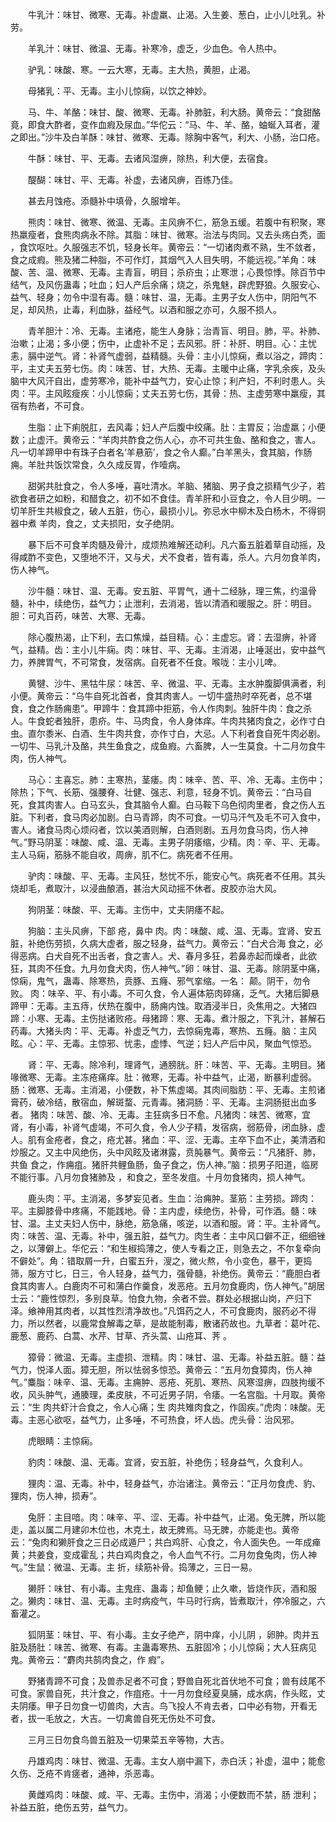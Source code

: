 <!-- { "loadSidebar": true } -->
　　牛乳汁：味甘、微寒、无毒。补虚羸、止渴。入生姜、葱白，止小儿吐乳。补劳。

　　羊乳汁：味甘、微温、无毒。补寒冷，虚乏，少血色。令人热中。

　　驴乳：味酸、寒。一云大寒，无毒。主大热，黄胆，止渴。

　　母猪乳：平、无毒。主小儿惊痫，以饮之神妙。

　　马、牛、羊酪：味甘、酸、微寒、无毒。补肺脏，利大肠。黄帝云：“食甜酪竟，即食大酢者，变作血瘕及尿血。”华佗云：“马、牛、羊、酪，蚰蜒入耳者，灌之即出。”沙牛及白羊酥：味甘、微寒、无毒。除胸中客气，利大、小肠，治口疮。

　　牛酥：味甘、平、无毒。去诸风湿痹，除热，利大便，去宿食。

　　醍醐：味甘、平、无毒。补虚，去诸风痹，百练乃佳。

　　甚去月蚀疮。添髓补中填骨，久服增年。

　　熊肉：味甘、微寒、微温、无毒。主风痹不仁，筋急五缓。若腹中有积聚，寒热羸瘦者，食熊肉病永不除。其脂：味甘、微寒。治法与肉同。又去头疡白秃，面 ，食饮呕吐。久服强志不饥，轻身长年。黄帝云：“一切诸肉煮不熟，生不敛者，食之成瘕。熊及猪二种脂，不可作灯，其烟气入人目失明，不能远视。”羊角：味酸、苦、温、微寒、无毒。主青盲，明目；杀疥虫；止寒泄；心畏惊悸。除百节中结气，及风伤蛊毒；吐血；妇人产后余痛；烧之，杀鬼魅，辟虎野狼。久服安心、益气、轻身；勿令中湿有毒。髓：味甘、温，无毒。主男子女人伤中，阴阳气不足，却风热，止毒，利血脉，益经气。以酒和服之亦可，久服不损人。

　　青羊胆汁：冷、无毒。主诸疮，能生人身脉；治青盲、明目。肺，平。补肺、治嗽；止渴；多小便；伤中，止虚补不足；去风邪。肝：补肝、明目。心：主忧恚，膈中逆气。肾：补肾气虚弱，益精髓。头骨：主小儿惊痫，煮以浴之，蹄肉：平，主丈夫五劳七伤。肉：味苦、甘，大热、无毒。主暖中止痛，字乳余疾，及头脑中大风汗自出，虚劳寒冷，能补中益气力，安心止惊；利产妇，不利时患人。头肉：平。主风眩瘦疾：小儿惊痫；丈夫五劳七伤，其骨：热、主虚劳寒中羸瘦，其宿有热者，不可食。

　　生脂：止下痢脱肛，去风毒；妇人产后腹中绞痛。肚：主胃反；治虚羸；小便数；止虚汗。黄帝云：“羊肉共酢食之伤人心，亦不可共生鱼、酪和食之，害人。凡一切羊蹄甲中有珠子白者名‘羊悬筋’，食之令人癫。”白羊黑头，食其脑，作肠痈。羊肚共饭饮常食，久久成反胃，作噎病。

　　甜粥共肚食之，令人多唾，喜吐清水。羊脑、猪脑、男子食之损精气少子，若欲食者研之如粉，和醋食之，初不如不食佳。青羊肝和小豆食之，令人目少明。一切羊肝生共椒食之，破人五脏，伤心，最损小儿。弥忌水中柳木及白杨木，不得铜器中煮 羊肉，食之，丈夫损阳，女子绝阴。

　　暴下后不可食羊肉髓及骨汁，成烦热难解还动利。凡六畜五脏着草自动摇，及得咸酢不变色，又堕地不汗，又与犬，犬不食者，皆有毒，杀人。六月勿食羊肉，伤人神气。

　　沙牛髓：味甘、温、无毒。安五脏、平胃气，通十二经脉，理三焦，约温骨髓，补中，续绝伤，益气力；止泄利，去消渴，皆以清酒和暖服之。肝：明目。胆：可丸百药，味苦、大寒、无毒。

　　除心腹热渴，止下利，去口焦燥，益目精。心：主虚忘。肾：去湿痹，补肾气，益精。齿：主小儿牛痫。肉：味甘、平、无毒。主消渴，止唾涎出，安中益气力，养脾胃气，不可常食，发宿病。自死者不任食。喉咙：主小儿啤。

　　黄犍、沙牛、黑牯牛尿：味苦、辛、微温、平、无毒。主水肿腹脚俱满者，利小便。黄帝云：“乌牛自死北首者，食其肉害人。一切牛盛热时卒死者，总不堪食，食之作肠痈患”。甲蹄牛：食其蹄中拒筋，令人作肉刺。独肝牛肉：食之杀人。牛食蛇者独肝，患疥。牛、马肉食，令人身体痒。牛肉共猪肉食之，必作寸白虫。直尔黍米、白酒、生牛肉共食，亦作寸白，大忌。人下利者食自死牛肉必剧。一切牛、马乳汁及酪，共生鱼食之，成鱼瘕。六畜脾，人一生莫食。十二月勿食牛肉，伤人神气。

　　马心：主喜忘。肺：主寒热，茎痿。肉：味辛、苦、平、冷、无毒。主伤中；除热；下气、长筋、强腰脊、壮健、强志、利意，轻身不饥。黄帝云：“白马自死，食其肉害人。白马玄头，食其脑令人癫。白马鞍下乌色彻肉里者，食之伤人五脏。下利者，食马肉必加剧。白马青蹄，肉不可食。一切马汗气及毛不可入食中，害人。诸食马肉心烦闷者，饮以美酒则解，白酒则剧。五月勿食马肉，伤人神气。”野马阴茎：味酸、咸、温、无毒。主男子阴痿缩，少精。肉：辛、平、无毒。主人马痫，筋脉不能自收，周痹，肌不仁。病死者不任用。

　　驴肉：味酸、平、无毒。主风狂，愁忧不乐，能安心气。病死者不任用。其头烧却毛，煮取汁，以浸曲酿酒，甚治大风动摇不休者。皮胶亦治大风。

　　狗阴茎：味酸、平、无毒。主伤中，丈夫阴痿不起。

　　狗脑：主头风痹，下部 疮，鼻中 肉。肉：味酸、咸、温、无毒。宜肾、安五脏，补绝伤劳损，久病大虚者，服之轻身，益气力。黄帝云：“白犬合海 食之，必得恶病。白犬自死不出舌者，食之害人。犬、春月多狂，若鼻赤起而燥者，此欲狂，其肉不任食。九月勿食犬肉，伤人神气。”卵：味甘、温、无毒。除阴茎中痛，惊痫，鬼气，蛊毒、除寒热，贲豚、五癃、邪气挛缩。一名： 颠。阴干，勿令败。 肉：味辛、平、有小毒。不可久食，令人遍体筋肉碎痛，乏气。大猪后脚悬蹄甲：无毒。主五痔，伏热在腹中，肠痈内蚀。取酒浸半日，灸焦用之。大猪四蹄：小寒、无毒。主伤挞诸败疮。母猪蹄：寒、无毒。煮汁服之，下乳汁，甚解石药毒。大猪头肉：平、无毒。补虚乏气力，去惊痫鬼毒，寒热、五癃。脑：主风眩。心：平、无毒。主惊邪、忧恚，虚悸、气逆；妇人产后中风，聚血气惊恐。

　　肾：平、无毒。除冷利，理肾气，通膀胱。肝：味苦、平、无毒。主明目。猪喙微寒、无毒。主冻疮痛痒。肚：微寒，无毒。补中益气，止渴，断暴利虚弱。肠：微寒、无毒。主消渴，小便数，补下焦虚竭。其肉间脂肪：平、无毒。主煎诸膏药，破冷结，散宿血，解斑蝥、元青毒。猪洞肠：平、无毒。主洞肠挺出血多者。 猪肉：味苦、酸、冷、无毒。主狂病多日不愈。凡猪肉：味苦、微寒，宜肾，有小毒，补肾气虚竭，不可久食，令人少子精，发宿病，弱筋骨，闭血脉，虚人。肌有金疮者，食之，疮尤甚。猪血：平、涩、无毒。主卒下血不止，美清酒和炒服之。又主中风绝伤，头中风眩及诸淋露，贲肫暴气。黄帝云：“凡猪肝、肺，共鱼 食之，作痈疽。猪肝共鲤鱼肠，鱼子食之，伤人神。”脑：损男子阳道，临房不能行事。八月勿食猪肺及 ，和食之，至冬发疽。十月勿食猪肉，损人神气。

　　鹿头肉：平。主消渴，多梦妄见者。生血：治痈肿。茎筋：主劳损。蹄肉：平。主脚膝骨中疼痛，不能践地。骨：主内虚，续绝伤，补骨，可作酒。髓：味甘、温。主丈夫妇人伤中，脉绝，筋急痛，咳逆，以酒和服。肾：平。主补肾气。肉：味苦、温、无毒。补中，强五脏，益气力。肉生者：主中风口僻不正，细细锉之，以薄僻上。华佗云：“和生椒捣薄之，使人专看之正，则急去之，不尔复牵向不僻处”。角：错取屑一升，白蜜五升，溲之，微火熬，令小变色，暴干，更捣筛，服方寸匕，日三，令人轻身，益气力，强骨髓，补绝伤。黄帝云：“鹿胆白者食其肉害人。白鹿肉不可和蒲白作羹食，发恶疮。五月勿食鹿肉，伤人神气。”胡居士云：“鹿性惊烈，多别良草。怕食九物，余者不尝。群处必根据山岗，产归下泽。飨神用其肉者，以其性烈清净故也。”凡饵药之人，不可食鹿肉，服药必不得力，所以然者，以鹿常食解毒之草，是故能制毒，散诸药故也。九草者：葛叶花、鹿葱、鹿药、白蒿、水芹、甘草、齐头蒿、山疮耳、荠 。

　　獐骨：微温、无毒。主虚损、泄精。肉：味甘、温、无毒。补益五脏。髓：益气力，悦泽人面。獐无胆，所以怯弱多惊恐。黄帝云：“五月勿食獐肉，伤人神气。”麋脂：味辛、温、无毒。主痈肿、恶疮、死肌、寒热、风寒湿痹，四肢拘缓不收，风头肿气，通腠理，柔皮肤，不可近男子阴，令痿。一名宫脂。十月取。黄帝云：“生 肉共虾汁合食之，令人心痛；生 肉共雉肉食之，作固疾。”虎肉：味酸。无毒。主恶心欲呕，益气力，止多唾，不可热食，坏人齿。虎头骨：治风邪。

　　虎眼睛：主惊痫。

　　豹肉：味酸、温、无毒。宜肾，安五脏，补绝伤；轻身益气，久食利人。

　　狸肉：温、无毒。补中，轻身益气，亦治诸注。黄帝云：“正月勿食虎、豹、狸肉，伤人神，损寿”。

　　兔肝：主目喑。肉：味辛、平、涩、无毒。补中益气，止渴。兔无脾，所以能走，盖以属二月建卯木位也，木克土，故无脾焉。马无脾，亦能走也。黄帝云：“兔肉和獭肝食之三日必成遁尸；共白鸡肝、心食之，令人面失色。一年成瘅黄；共姜食，变成霍乱；共白鸡肉食之，令人血气不行。二月勿食兔肉，伤人神气。”生鼠：微温、无毒。主 折，续筋补骨。捣薄之，三日一易。

　　獭肝：味甘、有小毒。主鬼疰、蛊毒；却鱼鲠；止久嗽，皆烧作灰，酒和服之。獭肉：味甘、温、无毒。主时病疫气，牛马时行病，皆煮取汁，停冷服之，六畜灌之。

　　狐阴茎：味甘、平、有小毒。主女子绝产，阴中痒，小儿阴 ，卵肿。肉并五脏及肠肚：味苦、微寒、有毒。主蛊毒寒热、五脏固冷；小儿惊痫；大人狂病见鬼。黄帝云：“麝肉共鹄肉食之，作 瘕”。

　　野猪青蹄不可食；及兽赤足者不可食；野兽自死北首伏地不可食；兽有歧尾不可食。家兽自死，共汁食之，作疽疮。十一月勿食经夏臭脯，成水病，作头眩，丈夫阴痿。甲子日勿食一切兽肉，大吉。鸟飞投人不肯去者，口中必有物，开看无者，拔一毛放之，大吉。一切禽兽自死无伤处不可食。

　　三月三日勿食鸟兽五脏及一切果菜五辛等物，大吉。

　　丹雄鸡肉：味甘、微温、无毒。主女人崩中漏下，赤白沃；补虚，温中；能愈久伤、乏疮不肯瘥者，通神，杀恶毒。

　　黄雌鸡肉：味酸、咸、平、无毒。主伤中，消渴；小便数而不禁，肠 泄利；补益五脏，绝伤五劳，益气力。

